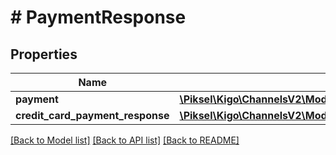 # # PaymentResponse

## Properties

Name | Type | Description | Notes
------------ | ------------- | ------------- | -------------
**payment** | [**\Piksel\Kigo\ChannelsV2\Model\Transaction**](Transaction.md) |  | [optional]
**credit_card_payment_response** | [**\Piksel\Kigo\ChannelsV2\Model\CreditCardAuthorizationResponse**](CreditCardAuthorizationResponse.md) |  | [optional]

[[Back to Model list]](../../README.md#models) [[Back to API list]](../../README.md#endpoints) [[Back to README]](../../README.md)
